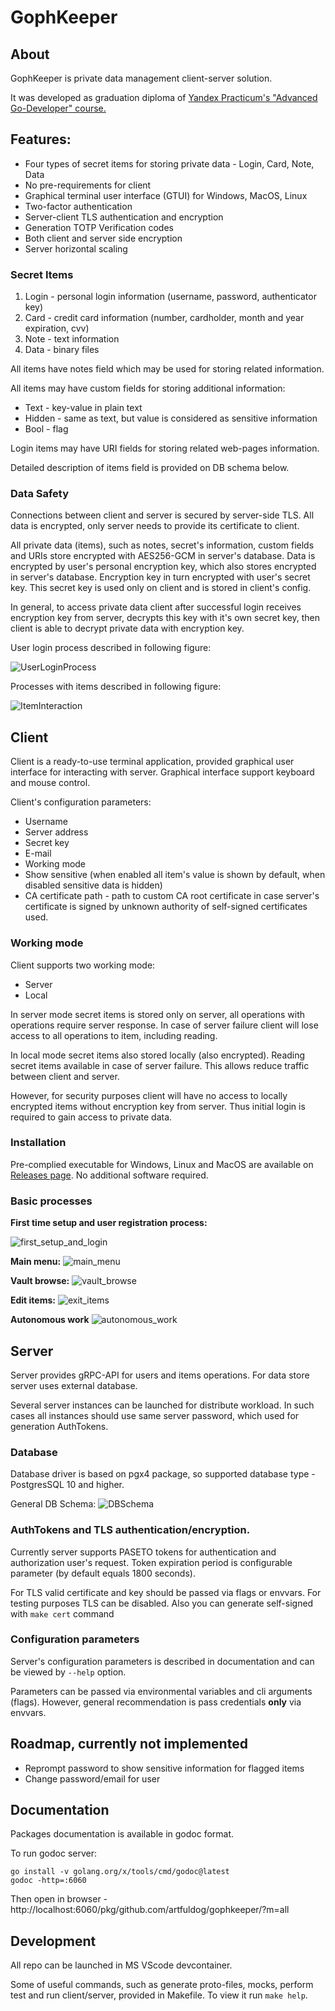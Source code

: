 # GophKeeper

## About

GophKeeper is private data management client-server solution.

It was developed as graduation diploma of [Yandex Practicum's "Advanced Go-Developer" course.](https://practicum.yandex.ru/go-advanced/)

## Features:

- Four types of secret items for storing private data - Login, Card, Note, Data
- No pre-requirements for client
- Graphical terminal user interface (GTUI) for Windows, MacOS, Linux
- Two-factor authentication
- Server-client TLS authentication and encryption 
- Generation TOTP Verification codes
- Both client and server side encryption
- Server horizontal scaling

### Secret Items

1) Login - personal login information (username, password, authenticator key)
2) Card - credit card information (number, cardholder, month and year expiration, cvv)
3) Note - text information
4) Data - binary files

All items have notes field which may be used for storing related information.

All items may have custom fields for storing additional information:
- Text - key-value in plain text
- Hidden - same as text, but value is considered as sensitive information
- Bool - flag

Login items may have URI fields for storing related web-pages information.

Detailed description of items field is provided on DB schema below.

### Data Safety

Connections between client and server is secured by server-side TLS. All data is encrypted, only server needs to provide its certificate to client.

All private data (items), such as notes, secret's information, custom fields and URIs store encrypted with AES256-GCM in server's database. Data is encrypted by user's personal encryption key, which also stores encrypted in server's database. Encryption key in turn encrypted with user's secret key. This secret key is used only on client and is stored in client's config.

In general, to access private data client after successful login receives encryption key from server, decrypts this key with it's own secret key, then client is able to decrypt private data with encryption key.

User login process described in following figure:

![UserLoginProcess](./doc/user_login_process.drawio.svg)

Processes with items described in following figure:

![ItemInteraction](./doc/item_interaction.drawio.svg)


## Client

Client is a ready-to-use terminal application, provided graphical user interface for interacting with server.
Graphical interface support keyboard and mouse control.

Client's configuration parameters:
- Username
- Server address
- Secret key
- E-mail
- Working mode
- Show sensitive (when enabled all item's value is shown by default, when disabled sensitive data is hidden)
- CA certificate path - path to custom CA root certificate in case server's certificate is signed by unknown authority of self-signed certificates used.

### Working mode
Client supports two working mode:
- Server
- Local

In server mode secret items is stored only on server, all operations with operations require server response. In case of server failure client will lose access to all operations to item, including reading.

In local mode secret items also stored locally (also encrypted). Reading secret items available in case of server failure. This allows reduce traffic between client and server.

However, for security purposes client will have no access to locally encrypted items without encryption key from server. Thus initial login is required to gain access to private data.

### Installation
Pre-complied executable for Windows, Linux and MacOS are available on [Releases page](https://github.com/artfuldog/gophkeeper/releases). No additional software required.

### Basic processes

**First time setup and user registration process:**

![first_setup_and_login](./doc/first_setup_and_login.gif)


**Main menu:**
![main_menu](./doc/main_menu.gif)


**Vault browse:**
![vault_browse](./doc/vault_browse.gif)

**Edit items:**
![exit_items](./doc/item_edit.gif)

**Autonomous work**
![autonomous_work](./doc/autonomous_work.gif)



## Server

Server provides gRPC-API for users and items operations. For data store server uses external database.

Several server instances can be launched for distribute workload. In such cases all instances should use same server password, which used for generation AuthTokens.

### Database

Database driver is based on pgx4 package, so supported database type - PostgresSQL 10 and higher.

General DB Schema:
![DBSchema](./doc/db_scheme.drawio.svg)

### AuthTokens and TLS authentication/encryption.

Currently server supports PASETO tokens for authentication and authorization user's request. Token expiration period is configurable parameter (by default equals 1800 seconds).

For TLS valid certificate and key should be passed via flags or envvars. For testing purposes TLS can be disabled. Also you can generate self-signed with `make cert` command

### Configuration parameters

Server's configuration parameters is described in documentation and can be viewed by `--help` option.

Parameters can be passed via environmental variables and cli arguments (flags). However, general recommendation is pass credentials **only** via envvars.

## **Roadmap, currently not implemented**
- Reprompt password to show sensitive information for flagged items
- Change password/email for user

## Documentation

Packages documentation is available in godoc format.

To run godoc server:

```
go install -v golang.org/x/tools/cmd/godoc@latest
godoc -http=:6060
```

Then open in browser - http://localhost:6060/pkg/github.com/artfuldog/gophkeeper/?m=all

## Development
All repo can be launched in MS VScode devcontainer.

Some of useful commands, such as generate proto-files, mocks, perform test and run client/server, provided in Makefile. To view it run `make help`.